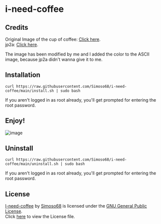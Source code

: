 # i-need-coffee

## Credits

Original Image of the cup of coffee: [Click here](https://www.inc.com/geoffrey-james/best-news-of-2021-coffee-is-incredibly-good-for-you.html). \
jp2a: [Click here](https://github.com/cslarsen/jp2a).

The image has been modified by me and I added the color to the ASCII image, because jp2a didn't wanna give it to me.

## Installation

```
curl https://raw.githubusercontent.com/Simoso68/i-need-coffee/main/install.sh | sudo bash
```

If you aren't logged in as root already, you'll get prompted for entering the root password.

## Enjoy!

![image](https://github.com/Simoso68/i-need-coffee/assets/87707341/a4b7e8c4-7164-4bb9-905b-bbfd0851665a)

## Uninstall

```
curl https://raw.githubusercontent.com/Simoso68/i-need-coffee/main/uninstall.sh | sudo bash
```

If you aren't logged in as root already, you'll get prompted for entering the root password.

## License

[I-need-coffee](https://simoso68.github.io/i-need-coffee/) by [Simoso68](https://github.com/Simoso68) is licensed under the [GNU General Public License](https://www.gnu.org/licenses/gpl-3.0.html). \
Click [here](https://github.com/Simoso68/i-need-coffee/blob/main/LICENSE) to view the License file.
